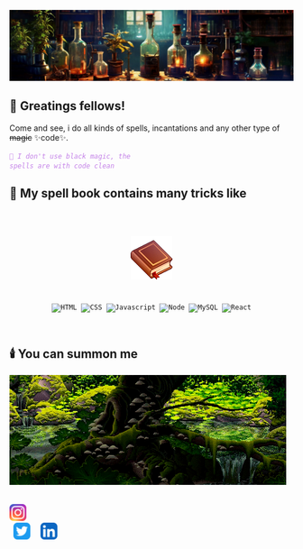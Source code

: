 ![alquimia](/img/github-banner.jpeg)

## 🌱 Greatings fellows!

Come and see, i do all kinds of spells, incantations and any other type of ~~magic~~ ✨code✨.

<code style="color: #c482e8">🔮 _I don't use black magic, the spells are with code clean_</code>

## 📜 My spell book contains many tricks like

<code style="text-align: center">

![spells](/img/book.gif)

![HTML](https://img.shields.io/badge/HTML5-E34F26?logo=html5&logoColor=white) ![CSS](https://img.shields.io/badge/CSS3-1572B6?logo=css3&logoColor=white) ![Javascript](https://img.shields.io/badge/JavaScript-F7DF1E?logo=JavaScript&logoColor=white) ![Node](https://img.shields.io/badge/Node.js-43853D?logo=node.js&logoColor=white) ![MySQL](https://img.shields.io/badge/MySQL-005C84?logo=mysql&logoColor=whit) ![React](https://img.shields.io/badge/React-20232A?logo=react&logoColor=61DAFB)

</code>

## 🕯️ You can summon me

![forest](/img/forest2.gif)

<code>
<a href="https://www.instagram.com/lidiapdiaz/"><img width="30" src="https://raw.githubusercontent.com/tandpfun/skill-icons/de91fca307a83d75fc5b1f6ce24540454acead41/icons/Instagram.svg" alt="instagram" title="instagram"/></a>
</code> <code> <a href="https://twitter.com/lidiapdiaz"><img width="30" src="https://raw.githubusercontent.com/tandpfun/skill-icons/de91fca307a83d75fc5b1f6ce24540454acead41/icons/Twitter.svg" alt="twitter" title="twitter"/></a> </code> 
<code> <a href="https://www.linkedin.com/in/lidiapdiaz/"><img width="30" src="https://raw.githubusercontent.com/tandpfun/skill-icons/de91fca307a83d75fc5b1f6ce24540454acead41/icons/LinkedIn.svg" alt="Linkedin" title="Linkedin"/></a></code>
